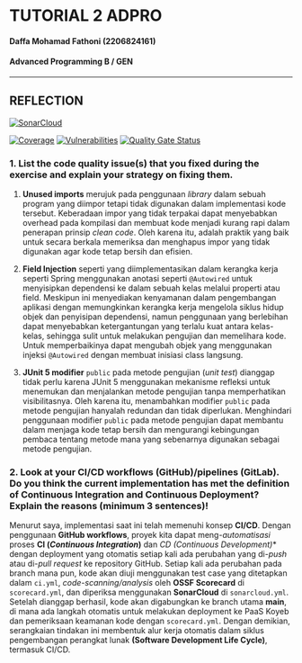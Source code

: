 # TUTORIAL 2 ADPRO
#### Daffa Mohamad Fathoni (2206824161)
#### Advanced Programming B / GEN

<hr>

## REFLECTION

[![SonarCloud](https://sonarcloud.io/images/project_badges/sonarcloud-orange.svg)](https://sonarcloud.io/summary/new_code?id=fathonidf-adpro_eshop)

[![Coverage](https://sonarcloud.io/api/project_badges/measure?project=fathonidf-adpro_eshop&metric=coverage)](https://sonarcloud.io/summary/new_code?id=fathonidf-adpro_eshop) [![Vulnerabilities](https://sonarcloud.io/api/project_badges/measure?project=fathonidf-adpro_eshop&metric=vulnerabilities)](https://sonarcloud.io/summary/new_code?id=fathonidf-adpro_eshop) [![Quality Gate Status](https://sonarcloud.io/api/project_badges/measure?project=fathonidf-adpro_eshop&metric=alert_status)](https://sonarcloud.io/summary/new_code?id=fathonidf-adpro_eshop)

### 1. List the code quality issue(s) that you fixed during the exercise and explain your strategy on fixing them.

1. **Unused imports** merujuk pada penggunaan *library* dalam sebuah program yang diimpor tetapi tidak digunakan dalam implementasi kode tersebut. Keberadaan impor yang tidak terpakai dapat menyebabkan overhead pada kompilasi dan membuat kode menjadi kurang rapi dalam penerapan prinsip *clean code*. 
Oleh karena itu, adalah praktik yang baik untuk secara berkala memeriksa dan menghapus impor yang tidak digunakan agar kode tetap bersih dan efisien.

2. **Field Injection** seperti yang diimplementasikan dalam kerangka kerja seperti Spring menggunakan anotasi seperti `@Autowired` untuk menyisipkan dependensi ke dalam sebuah kelas melalui properti atau field. 
Meskipun ini menyediakan kenyamanan dalam pengembangan aplikasi dengan memungkinkan kerangka kerja mengelola siklus hidup objek dan penyisipan dependensi, namun penggunaan yang berlebihan dapat menyebabkan ketergantungan yang terlalu kuat antara kelas-kelas, sehingga sulit untuk melakukan pengujian dan memelihara kode.
Untuk memperbaikinya dapat mengubah objek yang menggunakan injeksi `@Autowired` dengan membuat inisiasi class langsung.

3. **JUnit 5 modifier** `public` pada metode pengujian (*unit test*) dianggap tidak perlu karena JUnit 5 menggunakan mekanisme refleksi untuk menemukan dan menjalankan metode pengujian tanpa memperhatikan visibilitasnya. Oleh karena itu, menambahkan modifier `public` pada metode pengujian hanyalah redundan dan tidak diperlukan. 
Menghindari penggunaan modifier `public` pada metode pengujian dapat membantu dalam menjaga kode tetap bersih dan mengurangi kebingungan pembaca tentang metode mana yang sebenarnya digunakan sebagai metode pengujian.

### 2. Look at your CI/CD workflows (GitHub)/pipelines (GitLab). Do you think the current implementation has met the definition of Continuous Integration and Continuous Deployment? Explain the reasons (minimum 3 sentences)!


Menurut saya, implementasi saat ini telah memenuhi konsep **CI/CD**. Dengan penggunaan **GitHub workflows**, proyek kita dapat meng-*automatisasi* proses **CI (*Continuous Integration*)** dan **CD (Continuous Development*)** dengan deployment yang otomatis setiap kali ada perubahan yang di-*push* atau di-*pull request* ke repository GitHub. Setiap kali ada perubahan pada branch mana pun, kode akan diuji menggunakan test case yang ditetapkan dalam `ci.yml`, *code-scanning/analysis* oleh **OSSF Scorecard** di `scorecard.yml`, dan diperiksa menggunakan **SonarCloud** di `sonarcloud.yml`.
Setelah dianggap berhasil, kode akan digabungkan ke branch utama **main**, di mana ada langkah otomatis untuk melakukan deployment ke PaaS Koyeb dan pemeriksaan keamanan kode dengan `scorecard.yml`. Dengan demikian, serangkaian tindakan ini membentuk alur kerja otomatis dalam siklus pengembangan perangkat lunak **(Software Development Life Cycle)**, termasuk CI/CD.